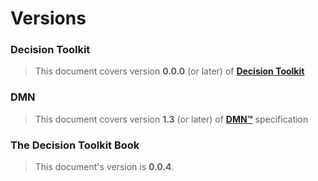# Versions

### Decision Toolkit

> This document covers version **0.0.0** (or later) of [**Decision Toolkit**](https://github.com/dsntk)

### DMN

> This document covers version **1.3** (or later) of [**DMN™**](https://www.omg.org/spec/DMN) specification

### The Decision Toolkit Book

> This document's version is **0.0.4**.
